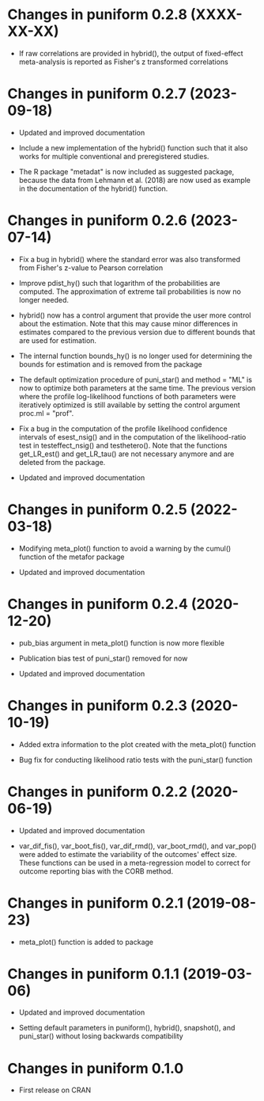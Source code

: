 # Changes in puniform 0.2.8 (XXXX-XX-XX)

- If raw correlations are provided in hybrid(), the output of fixed-effect 
meta-analysis is reported as Fisher's z transformed correlations


# Changes in puniform 0.2.7 (2023-09-18)

- Updated and improved documentation

- Include a new implementation of the hybrid() function such that it also works
for multiple conventional and preregistered studies.

- The R package "metadat" is now included as suggested package, because the data
from Lehmann et al. (2018) are now used as example in the documentation of the
hybrid() function.


# Changes in puniform 0.2.6 (2023-07-14)

- Fix a bug in hybrid() where the standard error was also transformed from Fisher's
z-value to Pearson correlation

- Improve pdist_hy() such that logarithm of the probabilities are computed. The 
approximation of extreme tail probabilities is now no longer needed.

- hybrid() now has a control argument that provide the user more control about the
estimation. Note that this may cause minor differences in estimates compared to 
the previous version due to different bounds that are used for estimation.

- The internal function bounds_hy() is no longer used for determining the bounds
for estimation and is removed from the package

- The default optimization procedure of puni_star() and method = "ML" is now to 
optimize both parameters at the same time. The previous version where the profile
log-likelihood functions of both parameters were iteratively optimized is still 
available by setting the control argument proc.ml = "prof".

- Fix a bug in the computation of the profile likelihood confidence intervals of 
esest_nsig() and in the computation of the likelihood-ratio test in testeffect_nsig()
and testhetero(). Note that the functions get_LR_est() and get_LR_tau() are not
necessary anymore and are deleted from the package.

- Updated and improved documentation


# Changes in puniform 0.2.5 (2022-03-18)

- Modifying meta_plot() function to avoid a warning by the cumul() function of the 
metafor package

- Updated and improved documentation


# Changes in puniform 0.2.4 (2020-12-20)

- pub_bias argument in meta_plot() function is now more flexible

- Publication bias test of puni_star() removed for now

- Updated and improved documentation


# Changes in puniform 0.2.3 (2020-10-19)

- Added extra information to the plot created with the meta_plot() function

- Bug fix for conducting likelihood ratio tests with the puni_star() function


# Changes in puniform 0.2.2 (2020-06-19)

- Updated and improved documentation

- var_dif_fis(), var_boot_fis(), var_dif_rmd(), var_boot_rmd(), and var_pop() 
were added to estimate the variability of the outcomes' effect size. These 
functions can be used in a meta-regression model to correct for outcome reporting 
bias with the CORB method.


# Changes in puniform 0.2.1 (2019-08-23)

- meta_plot() function is added to package


# Changes in puniform 0.1.1 (2019-03-06)

- Updated and improved documentation

- Setting default parameters in puniform(), hybrid(), snapshot(), and puni_star() without
losing backwards compatibility


# Changes in puniform 0.1.0

- First release on CRAN
